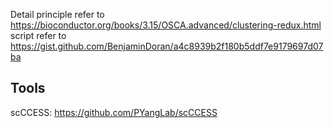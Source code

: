 Detail principle refer to https://bioconductor.org/books/3.15/OSCA.advanced/clustering-redux.html
script refer to https://gist.github.com/BenjaminDoran/a4c8939b2f180b5ddf7e9179697d07ba

## Tools
scCCESS: https://github.com/PYangLab/scCCESS<br>
